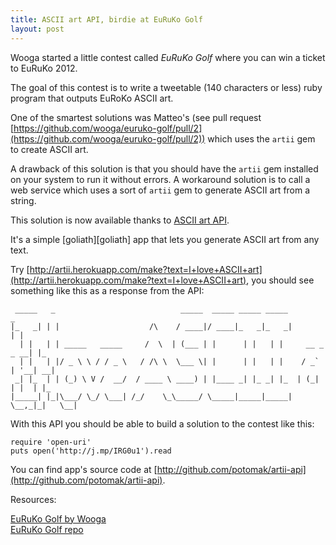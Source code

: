 ```yaml
---
title: ASCII art API, birdie at EuRuKo Golf
layout: post
---
```


[euruko_golf]: http://www.wooga.com/2012/05/euruko/ "EuRuKo Golf"
[euruko_golf_repo]: https://github.com/wooga/euruko-golf "EuRuKo Golf repo"
[ascii_art_api]: http://artii.herokuapp.com "ASCII art API"

Wooga started a little contest called *EuRuKo Golf* where you can win a ticket to EuRuKo 2012.

The goal of this contest is to write a tweetable (140 characters or less) ruby program that outputs EuRoKo ASCII art.

One of the smartest solutions was Matteo's (see pull request [https://github.com/wooga/euruko-golf/pull/2](https://github.com/wooga/euruko-golf/pull/2)) which uses the `artii` gem to create ASCII art.

A drawback of this solution is that you should have the `artii` gem installed on your system to run it without errors. A workaround solution is to call a web service which uses a sort of `artii` gem to generate ASCII art from a string.

This solution is now available thanks to [ASCII art API][ascii_art_api].

It's a simple [goliath][goliath] app that lets you generate ASCII art from any text.

Try [http://artii.herokuapp.com/make?text=I+love+ASCII+art](http://artii.herokuapp.com/make?text=I+love+ASCII+art), you should see something like this as a response from the API:

     _____   _                            _____  _____ _____ _____              _   
    |_   _| | |                    /\    / ____|/ ____|_   _|_   _|            | |  
      | |   | | _____   _____     /  \  | (___ | |      | |   | |     __ _ _ __| |_ 
      | |   | |/ _ \ \ / / _ \   / /\ \  \___ \| |      | |   | |    / _` | '__| __|
     _| |_  | | (_) \ V /  __/  / ____ \ ____) | |____ _| |_ _| |_  | (_| | |  | |_ 
    |_____| |_|\___/ \_/ \___| /_/    \_\_____/ \_____|_____|_____|  \__,_|_|   \__|

With this API you should be able to build a solution to the contest like this:

    require 'open-uri'
    puts open('http://j.mp/IRG0u1').read

You can find app's source code at [http://github.com/potomak/artii-api](http://github.com/potomak/artii-api).

Resources:

[EuRuKo Golf by Wooga][euruko_golf]<br />
[EuRuKo Golf repo][euruko_golf_repo]